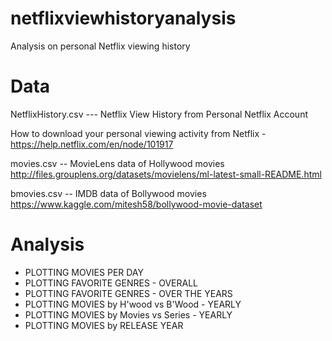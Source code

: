 # netflixviewhistoryanalysis
Analysis on personal Netflix viewing history

# Data 
NetflixHistory.csv --- Netflix View History from Personal Netflix Account

How to download your personal viewing activity from Netflix - https://help.netflix.com/en/node/101917

movies.csv -- MovieLens data of Hollywood movies 
http://files.grouplens.org/datasets/movielens/ml-latest-small-README.html

bmovies.csv -- IMDB data of Bollywood movies
https://www.kaggle.com/mitesh58/bollywood-movie-dataset


# Analysis 

* PLOTTING MOVIES PER DAY
* PLOTTING FAVORITE GENRES - OVERALL
* PLOTTING FAVORITE GENRES - OVER THE YEARS
* PLOTTING MOVIES by H'wood vs B'Wood - YEARLY
* PLOTTING MOVIES by Movies vs Series - YEARLY
* PLOTTING MOVIES by RELEASE YEAR
